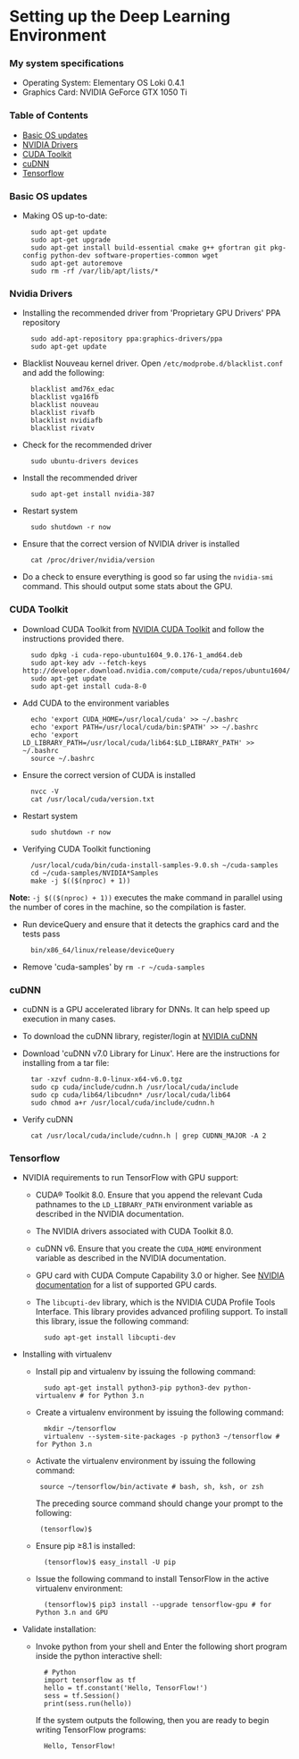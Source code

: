 # Setting up the Deep Learning Environment

### My system specifications
* Operating System: Elementary OS Loki 0.4.1
* Graphics Card: NVIDIA GeForce GTX 1050 Ti

### Table of Contents
* [Basic OS updates](#basic-os-updates)
* [NVIDIA Drivers](#nvidia-drivers)
* [CUDA Toolkit](#cuda-toolkit)
* [cuDNN](#cudnn)
* [Tensorflow](#tensorflow)

### Basic OS updates
* Making OS up-to-date:

        sudo apt-get update
        sudo apt-get upgrade
        sudo apt-get install build-essential cmake g++ gfortran git pkg-config python-dev software-properties-common wget
        sudo apt-get autoremove
        sudo rm -rf /var/lib/apt/lists/*

### Nvidia Drivers
* Installing the recommended driver from 'Proprietary GPU Drivers' PPA repository

        sudo add-apt-repository ppa:graphics-drivers/ppa
        sudo apt-get update
* Blacklist Nouveau kernel driver. Open `/etc/modprobe.d/blacklist.conf` and add the following:

        blacklist amd76x_edac
        blacklist vga16fb
        blacklist nouveau
        blacklist rivafb
        blacklist nvidiafb
        blacklist rivatv
* Check for the recommended driver

        sudo ubuntu-drivers devices
* Install the recommended driver

        sudo apt-get install nvidia-387
* Restart system

        sudo shutdown -r now
* Ensure that the correct version of NVIDIA driver is installed

        cat /proc/driver/nvidia/version
* Do a check to ensure everything is good so far using the `nvidia-smi` command. This should output some stats about the GPU.

### CUDA Toolkit
* Download CUDA Toolkit from [NVIDIA CUDA Toolkit](https://developer.nvidia.com/cuda-toolkit) and follow the instructions provided there.

        sudo dpkg -i cuda-repo-ubuntu1604_9.0.176-1_amd64.deb
        sudo apt-key adv --fetch-keys http://developer.download.nvidia.com/compute/cuda/repos/ubuntu1604/x86_64/7fa2af80.pub
        sudo apt-get update
        sudo apt-get install cuda-8-0
* Add CUDA to the environment variables

        echo 'export CUDA_HOME=/usr/local/cuda' >> ~/.bashrc
        echo 'export PATH=/usr/local/cuda/bin:$PATH' >> ~/.bashrc
        echo 'export LD_LIBRARY_PATH=/usr/local/cuda/lib64:$LD_LIBRARY_PATH' >> ~/.bashrc
        source ~/.bashrc
* Ensure the correct version of CUDA is installed

        nvcc -V
        cat /usr/local/cuda/version.txt
* Restart system

        sudo shutdown -r now
* Verifying CUDA Toolkit functioning

        /usr/local/cuda/bin/cuda-install-samples-9.0.sh ~/cuda-samples
        cd ~/cuda-samples/NVIDIA*Samples
        make -j $(($(nproc) + 1))

**Note:** `-j $(($(nproc) + 1))` executes the make command in parallel using the number of cores in the machine, so the compilation is faster.

* Run deviceQuery and ensure that it detects the graphics card and the tests pass

        bin/x86_64/linux/release/deviceQuery
* Remove 'cuda-samples' by `rm -r ~/cuda-samples`

### cuDNN
* cuDNN is a GPU accelerated library for DNNs. It can help speed up execution in many cases.
* To download the cuDNN library, register/login at [NVIDIA cuDNN](https://developer.nvidia.com/cudnn)
* Download 'cuDNN v7.0 Library for Linux'. Here are the instructions for installing from a tar file:

        tar -xzvf cudnn-8.0-linux-x64-v6.0.tgz
        sudo cp cuda/include/cudnn.h /usr/local/cuda/include
        sudo cp cuda/lib64/libcudnn* /usr/local/cuda/lib64
        sudo chmod a+r /usr/local/cuda/include/cudnn.h
* Verify cuDNN

        cat /usr/local/cuda/include/cudnn.h | grep CUDNN_MAJOR -A 2

### Tensorflow
* NVIDIA requirements to run TensorFlow with GPU support:
    * CUDA® Toolkit 8.0. Ensure that you append the relevant Cuda pathnames to the `LD_LIBRARY_PATH` environment variable as described in the NVIDIA documentation.
    * The NVIDIA drivers associated with CUDA Toolkit 8.0.
    * cuDNN v6. Ensure that you create the `CUDA_HOME` environment variable as described in the NVIDIA documentation.
    * GPU card with CUDA Compute Capability 3.0 or higher. See [NVIDIA documentation](https://developer.nvidia.com/cuda-gpus) for a list of supported GPU cards.
    * The `libcupti-dev` library, which is the NVIDIA CUDA Profile Tools Interface. This library provides advanced profiling support. To install this library, issue the following command:

            sudo apt-get install libcupti-dev
* Installing with virtualenv
    * Install pip and virtualenv by issuing the following command:

            sudo apt-get install python3-pip python3-dev python-virtualenv # for Python 3.n
    * Create a virtualenv environment by issuing the following command:

            mkdir ~/tensorflow
            virtualenv --system-site-packages -p python3 ~/tensorflow # for Python 3.n
     * Activate the virtualenv environment by issuing the following command:

            source ~/tensorflow/bin/activate # bash, sh, ksh, or zsh
          The preceding source command should change your prompt to the following:

            (tensorflow)$
    * Ensure pip ≥8.1 is installed:

            (tensorflow)$ easy_install -U pip
    * Issue the following command to install TensorFlow in the active virtualenv environment:

            (tensorflow)$ pip3 install --upgrade tensorflow-gpu # for Python 3.n and GPU
* Validate installation:
    * Invoke python from your shell and Enter the following short program inside the python interactive shell:

            # Python
            import tensorflow as tf
            hello = tf.constant('Hello, TensorFlow!')
            sess = tf.Session()
            print(sess.run(hello))
        If the system outputs the following, then you are ready to begin writing TensorFlow programs:

            Hello, TensorFlow!
